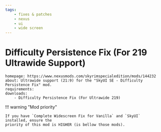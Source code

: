 ```yaml
---
tags:
    - fixes & patches
    - nexus
    - ui
    - wide screen
---
```


# Difficulty Persistence Fix (For 219 Ultrawide Support)

```project_info
homepage: https://www.nexusmods.com/skyrimspecialedition/mods/144232
about: Ultrawide support (21:9) for the "SkyUI SE - Difficulty Persistence Fix" mod.
requirements:
downloads:
    - Difficulty Persistence Fix (For Ultrawide 219)
```

!!! warning "Mod priority"

    If you have `Complete Widescreen Fix for Vanilla` and `SkyUI` installed, ensure the
    priority of this mod is HIGHER (is bellow those mods).
